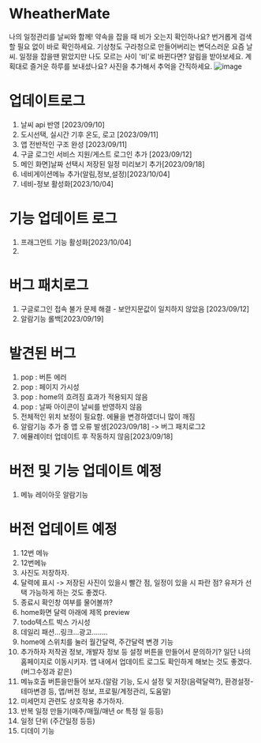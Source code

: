 # WheatherMate
나의 일정관리를 날씨와 함께! 약속을 잡을 때 비가 오는지 확인하나요? 번거롭게 검색할 필요 없이 바로 확인하세요.
기상청도 구라청으로 만들어버리는 변덕스러운 요즘 날씨. 일정을 잡을땐 맑았지만 나도 모르는 사이 '비'로 바뀐다면? 알림을 받아보세요.
계획대로 즐거운 하루를 보내셨나요? 사진을 추가해서 추억을 간직하세요.
![image](https://github.com/Oh-JunTaek/WheatherMate/assets/143782929/36fe9072-37ba-45da-a3f9-70a2d84a6277)



# 업데이트로그
1. 날씨 api 반영 [2023/09/10]
2. 도시선택, 실시간 기후 온도, 로고 [2023/09/11]
3. 앱 전반적인 구조 완성 [2023/09/11]
4. 구글 로그인 서비스 지원/게스트 로그인 추가 [2023/09/12]
5. 메인 화면]날짜 선택시 저장된 일정 미리보기 추가[2023/09/18]
6. 네비게이션메뉴 추가(알림,정보,설정)[2023/10/04]
7. 네비-정보 활성화[2023/10/04]

# 기능 업데이트 로그
1. 프래그먼트 기능 활성화[2023/10/04]
2. 



# 버그 패치로그
1. 구글로그인 접속 불가 문제 해결 - 보안지문값이 일치하지 않았음 [2023/09/12]
2. 알람기능 롤백[2023/09/19]


# 발견된 버그
1. pop : 버튼 에러
2. pop : 페이지 가시성
3. pop : home의 흐려짐 효과가 적용되지 않음
4. pop : 날짜 아이콘이 날씨를 반영하지 않음
5. 전체적인 위치 보정이 필요함. 에뮬을 변경하였더니 많이 깨짐
6. 알람기능 추가 중 앱 오류 발생[2023/09/18] -> 버그 패치로그2
7. 에뮬레이터 업데이트 후 작동하지 않음[2023/09/18]


# 버전 및 기능 업데이트 예정
1. 메뉴 레이아웃
   알람기능


# 버전 업데이트 예정
1. 12번 메뉴
3. 12번메뉴
4. 사진도 저장하자.
5. 달력에 표시 -> 저장된 사진이 있을시 빨간 점, 일정이 있을 시 파란 점? 유저가 선택 가능하게 하는 것도 좋겠다.
6. 종료시 확인창 여부를 물어볼까?
7. home화면 달력 아래에 제목 preview
8. todo텍스트 박스 가시성
9. 데일리 패션...링크...광고........
10. home에 스위치를 눌러 월간달력, 주간달력 변경 기능
11. 추가하자 저작권 정보, 개발자 정보 등 설정 버튼을 만들어서 문의하기? 일단 나의 홈페이지로 이동시키자.
   앱 내에서 업데이트 로그도 확인하게 해보는 것도 좋겠다.(버그수정과 같은)
12. 메뉴호출 버튼을만들어 보자.(알람 기능, 도시 설정 및 저장(음력달력?), 환경설정-테마변경 등, 앱/버전 정보, 프로필/계정관리, 도움말)
13. 미세먼지 관련도 상호작용 추가하자.
14. 반복 일정 만들기(매주/매월/매년 or 특정 일 등등)
15. 일정 단위 (주간일정 등등)
16. 디데이 기능
